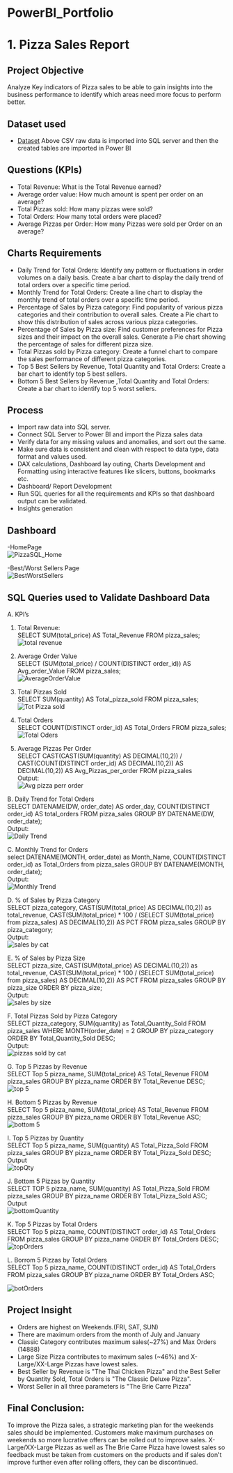 # PowerBI_Portfolio

# 1. Pizza Sales Report

## Project Objective
Analyze Key indicators of Pizza sales to be able to gain insights into the business performance to identify which areas need more focus to perform better.

## Dataset used
- <a href="https://github.com/sukanyaChoudhury/PowerBI_Portfolio/blob/main/Pizza%20Sales%20Dashboard/pizza_sales.csv">Dataset</a>
Above CSV raw data is imported into SQL server and then the created tables are imported in Power BI

## Questions (KPIs)
- Total Revenue: What is the Total Revenue earned?
- Average order value: How much amount is spent per order on an average?
- Total Pizzas sold: How many pizzas were sold?
- Total Orders: How many total orders were placed?
- Average Pizzas per Order: How many Pizzas were sold per Order on an average?

## Charts Requirements
- Daily Trend for Total Orders:
  Identify any pattern or fluctuations in order volumes on a daily basis.
  Create a bar chart to display the daily trend of total orders over a specific time period.
- Monthly Trend for Total Orders:
  Create a line chart to display the monthly trend of total orders over a specific time period.
- Percentage of Sales by Pizza category:
  Find popularity of various pizza categories and their contribution to overall sales. 
  Create a Pie chart to show this distribution of sales across various pizza categories.
- Percentage of Sales by Pizza size:
  Find customer preferences for Pizza sizes and their impact on the overall sales.
  Generate a Pie chart showing the percentage of sales for different pizza size.
- Total Pizzas sold by Pizza category:
  Create a funnel chart to compare the sales performance of different pizza categories.
- Top 5 Best Sellers by Revenue, Total Quantity and Total Orders:
  Create a bar chart to identify top 5 best sellers.
- Bottom 5 Best Sellers by Revenue ,Total Quantity and Total Orders:
  Create a bar chart to identify top 5 worst sellers.


## Process
- Import raw data into SQL server.
- Connect SQL Server to Power BI and import the Pizza sales data
- Verify data for any missing values and anomalies, and sort out the same.
- Make sure data is consistent and clean with respect to data type, data format and values used.
- DAX calculations, Dashboard lay outing, Charts Development and Formatting using interactive features like slicers, buttons, bookmarks etc.
- Dashboard/ Report Development
- Run SQL queries for all the requirements and KPIs so that dashboard output can be validated.
- Insights generation

## Dashboard</br>
-HomePage</br>
![PizzaSQL_Home](https://github.com/user-attachments/assets/33b5ab3c-cbb1-4229-9022-5b91537a3636) </br>

-Best/Worst Sellers Page</br>
![BestWorstSellers](https://github.com/user-attachments/assets/316fae8a-8475-4e8d-909d-64a2cf871393) </br>


## SQL Queries used to Validate Dashboard Data

A. KPI’s
1. Total Revenue:</br>
SELECT SUM(total_price) AS Total_Revenue FROM pizza_sales;</br>
![total revenue](https://github.com/user-attachments/assets/4f1842a7-d8f5-43c1-a3b8-dca9e748a89b)

2. Average Order Value</br>
SELECT (SUM(total_price) / COUNT(DISTINCT order_id)) AS Avg_order_Value FROM pizza_sales;</br>
 ![AverageOrderValue](https://github.com/user-attachments/assets/5721be19-e68a-46c5-8f08-5c8770884038)

3. Total Pizzas Sold</br>
SELECT SUM(quantity) AS Total_pizza_sold FROM pizza_sales;</br>
 ![Tot Pizza sold](https://github.com/user-attachments/assets/7416d15e-4f8a-43f6-9581-5fadb1736203)

4. Total Orders</br>
SELECT COUNT(DISTINCT order_id) AS Total_Orders FROM pizza_sales;</br>
 ![Total Oders](https://github.com/user-attachments/assets/5b005f33-edfc-451e-a7e0-f287abb3d08e)

5. Average Pizzas Per Order</br>
SELECT CAST(CAST(SUM(quantity) AS DECIMAL(10,2)) / 
CAST(COUNT(DISTINCT order_id) AS DECIMAL(10,2)) AS DECIMAL(10,2))
AS Avg_Pizzas_per_order
FROM pizza_sales</br>
Output:</br>
![Avg pizza perr order](https://github.com/user-attachments/assets/5f246c66-9c0a-4b23-b206-0b6d81f7d4c7)

 
B. Daily Trend for Total Orders</br>
SELECT DATENAME(DW, order_date) AS order_day, COUNT(DISTINCT order_id) AS total_orders 
FROM pizza_sales
GROUP BY DATENAME(DW, order_date);</br>
Output:</br>
![Daily Trend](https://github.com/user-attachments/assets/7e9f3d15-9c7b-4bd5-b80d-1e9d46a5e8ca)

C. Monthly Trend for Orders</br>
select DATENAME(MONTH, order_date) as Month_Name, COUNT(DISTINCT order_id) as Total_Orders
from pizza_sales
GROUP BY DATENAME(MONTH, order_date);</br>
Output:</br>
![Monthly Trend](https://github.com/user-attachments/assets/5745d9c8-364c-4340-969f-3762bc0197b8)

D. % of Sales by Pizza Category</br>
SELECT pizza_category, CAST(SUM(total_price) AS DECIMAL(10,2)) as total_revenue,
CAST(SUM(total_price) * 100 / (SELECT SUM(total_price) from pizza_sales) AS DECIMAL(10,2)) AS PCT
FROM pizza_sales
GROUP BY pizza_category;</br>
Output:</br>
 ![sales by cat](https://github.com/user-attachments/assets/74e3d6fe-bebd-4ca1-af4f-1a4b1bf4ef80)

E. % of Sales by Pizza Size</br>
SELECT pizza_size, CAST(SUM(total_price) AS DECIMAL(10,2)) as total_revenue,
CAST(SUM(total_price) * 100 / (SELECT SUM(total_price) from pizza_sales) AS DECIMAL(10,2)) AS PCT
FROM pizza_sales
GROUP BY pizza_size
ORDER BY pizza_size;</br>
Output:</br>
![sales by size](https://github.com/user-attachments/assets/cc92f6c3-3204-481c-a2ea-76858680dfda)

F. Total Pizzas Sold by Pizza Category</br>
SELECT pizza_category, SUM(quantity) as Total_Quantity_Sold
FROM pizza_sales
WHERE MONTH(order_date) = 2
GROUP BY pizza_category
ORDER BY Total_Quantity_Sold DESC;</br>
Output:</br>
![pizzas sold by cat](https://github.com/user-attachments/assets/41a6523e-e7fa-49f5-b21c-30bb5de4fcc0)

 
G. Top 5 Pizzas by Revenue</br>
SELECT Top 5 pizza_name, SUM(total_price) AS Total_Revenue
FROM pizza_sales
GROUP BY pizza_name
ORDER BY Total_Revenue DESC;</br>
![top 5](https://github.com/user-attachments/assets/9624666e-b95d-4c18-b66c-5eb839efca0a)

 
H. Bottom 5 Pizzas by Revenue</br>
SELECT Top 5 pizza_name, SUM(total_price) AS Total_Revenue
FROM pizza_sales
GROUP BY pizza_name
ORDER BY Total_Revenue ASC;</br>
![bottom 5](https://github.com/user-attachments/assets/89bd5d12-06e4-4432-8f77-1d47de31d967)

I. Top 5 Pizzas by Quantity</br>
SELECT Top 5 pizza_name, SUM(quantity) AS Total_Pizza_Sold
FROM pizza_sales
GROUP BY pizza_name
ORDER BY Total_Pizza_Sold DESC;</br>
Output</br>
![topQty](https://github.com/user-attachments/assets/43facca3-f02e-4e79-9b15-c5b7f26aff04)

J. Bottom 5 Pizzas by Quantity</br>
SELECT TOP 5 pizza_name, SUM(quantity) AS Total_Pizza_Sold
FROM pizza_sales
GROUP BY pizza_name
ORDER BY Total_Pizza_Sold ASC;</br>
Output</br>
![bottomQuantity](https://github.com/user-attachments/assets/edf0758b-e61b-4b46-8576-94754131754f)

K. Top 5 Pizzas by Total Orders</br>
SELECT Top 5 pizza_name, COUNT(DISTINCT order_id) AS Total_Orders
FROM pizza_sales
GROUP BY pizza_name
ORDER BY Total_Orders DESC;</br>
![topOrders](https://github.com/user-attachments/assets/d500f497-876a-4bb3-a051-ed68e52670d9)
 
L. Borrom 5 Pizzas by Total Orders</br>
SELECT Top 5 pizza_name, COUNT(DISTINCT order_id) AS Total_Orders
FROM pizza_sales
GROUP BY pizza_name
ORDER BY Total_Orders ASC;</br>

![botOrders](https://github.com/user-attachments/assets/a653fc55-45a3-4795-bf28-715a3dd4022a)

## Project Insight
- Orders are highest on Weekends.(FRI, SAT, SUN)
- There are maximum orders from the month of July and January
- Classic Category contributes maximum sales(~27%) and Max Orders (14888)
- Large Size Pizza contributes to  maximum sales (~46%) and X-Large/XX-Large Pizzas have lowest sales.
- Best Seller by Revenue is "The Thai Chicken Pizza" and the Best Seller by Quantity Sold, Total Orders is "The Classic Deluxe Pizza".
- Worst Seller in all three parameters is "The Brie Carre Pizza"

## Final Conclusion:
To improve the Pizza sales, a strategic marketing plan for the weekends sales should be implemented. Customers make maximum purchases on weekends so more lucrative offers can be rolled out to improve sales. X-Large/XX-Large Pizzas as well as The Brie Carre Pizza have lowest sales so feedback must be taken from customers on the products and if sales don't improve further even after rolling offers, they can be discontinued.

